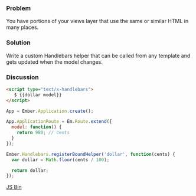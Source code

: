 ### Problem
You have portions of your views layer that use the same or similar HTML in many places.

### Solution
Write a custom Handlebars helper that can be called from any template and gets updated when the model changes.

### Discussion

```html
<script type="text/x-handlebars">
   $ {{dollar model}}
</script>
```

```javascript
App = Ember.Application.create();

App.ApplicationRoute = Em.Route.extend({
  model: function() {
    return 980; // cents
  }
});

Ember.Handlebars.registerBoundHelper('dollar', function(cents) {
  var dollar = Math.floor(cents / 100);

  return dollar;
});
```

<a href="http://jsbin.com/IJIKIdi/embed?js,output">JS Bin</a>